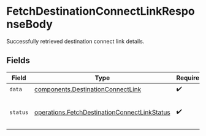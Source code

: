 # FetchDestinationConnectLinkResponseBody

Successfully retrieved destination connect link details.


## Fields

| Field                                                                                                        | Type                                                                                                         | Required                                                                                                     | Description                                                                                                  | Example                                                                                                      |
| ------------------------------------------------------------------------------------------------------------ | ------------------------------------------------------------------------------------------------------------ | ------------------------------------------------------------------------------------------------------------ | ------------------------------------------------------------------------------------------------------------ | ------------------------------------------------------------------------------------------------------------ |
| `data`                                                                                                       | [components.DestinationConnectLink](../../models/shared/destinationconnectlink.md)                           | :heavy_check_mark:                                                                                           | N/A                                                                                                          |                                                                                                              |
| `status`                                                                                                     | [operations.FetchDestinationConnectLinkStatus](../../models/operations/fetchdestinationconnectlinkstatus.md) | :heavy_check_mark:                                                                                           | The outcome of the fetch request                                                                             | success                                                                                                      |